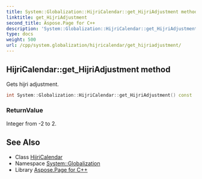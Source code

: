 ```yaml
---
title: System::Globalization::HijriCalendar::get_HijriAdjustment method
linktitle: get_HijriAdjustment
second_title: Aspose.Page for C++
description: 'System::Globalization::HijriCalendar::get_HijriAdjustment method. Gets hijri adjustment in C++.'
type: docs
weight: 500
url: /cpp/system.globalization/hijricalendar/get_hijriadjustment/
---
```

## HijriCalendar::get_HijriAdjustment method


Gets hijri adjustment.

```cpp
int System::Globalization::HijriCalendar::get_HijriAdjustment() const
```


### ReturnValue

Integer from -2 to 2.

## See Also

* Class [HijriCalendar](../)
* Namespace [System::Globalization](../../)
* Library [Aspose.Page for C++](../../../)
